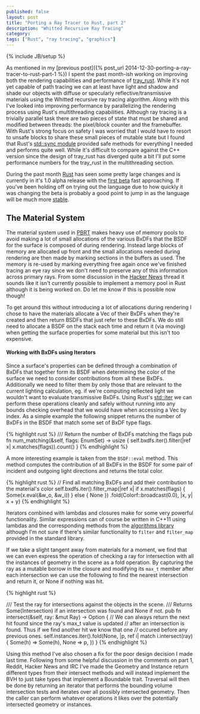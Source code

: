 ```yaml
---
published: false
layout: post
title: "Porting a Ray Tracer to Rust, part 2"
description: "Whitted Recursive Ray Tracing"
category: 
tags: ["Rust", "ray tracing", "graphics"]
---
```

{% include JB/setup %}

As mentioned in my [previous post]({% post_url 2014-12-30-porting-a-ray-tracer-to-rust-part-1 %}) I spent the past month-ish
working on improving both the rendering capabilities and performance of [tray\_rust](https://github.com/Twinklebear/tray_rust).
While it's not yet capable of path tracing
we can at least have light and shadow and shade our objects with diffuse or specularly reflective/transmissive materials
using the Whitted recursive ray tracing algorithm. Along with this I've looked into improving performance by parallelizing
the rendering process using Rust's multithreading capabilities. Although ray tracing is a trivially parallel task there are
two pieces of state that must be shared and modified between threads: the pixel/block counter and the framebuffer.
With Rust's strong focus on safety I was worried that I would have to resort to unsafe blocks to share these
small pieces of mutable state but I found that Rust's [std::sync module](http://doc.rust-lang.org/std/sync/index.html)
provided safe methods for everything I needed and performs quite well. While it's difficult to compare against the C++ version
since the design of tray\_rust has diverged quite a bit I'll put some performance numbers for the tray\_rust in the multithreading section.

During the past month [Rust](http://www.rust-lang.org/) has seen some pretty large changes and is currently
in it's 1.0 alpha release with the [first beta](http://blog.rust-lang.org/2014/12/12/1.0-Timeline.html)
fast approaching. If you've been holding off on trying out the language due to how quickly it was changing the
beta is probably a good point to jump in as the language will be much more [stable](http://blog.rust-lang.org/2014/10/30/Stability.html).

<!--more-->

The Material System
---
The material system used in [PBRT](http://pbrt.org/) makes heavy use of memory pools to avoid making a lot of small allocations of
the various BxDFs that the BSDF for the surface is composed of during rendering. Instead large blocks of memory are allocated up front
and the small allocations needed during rendering are then made by marking sections in the buffers as used. The memory is re-used by
marking everything free again once we've finished tracing an eye ray since we don't need to preserve any of this information across
primary rays. From some discussion in the [Hacker News](https://news.ycombinator.com/item?id=8818611) thread it sounds like it isn't
currently possible to implement a memory pool in Rust although it is being worked on. Do let me know if this is possible now though!

To get around this without introducing a lot of allocations during rendering I chose to have the materials allocate a Vec of
their BxDFs when they're created and then return BSDFs that just refer to these BxDFs. We do still need to allocate a BSDF
on the stack each time and return it (via moving) when getting the surface properties for some material but this isn't too
expensive.

#### Working with BxDFs using Iterators

Since a surface's properties can be defined through a combination of BxDFs that together form its BSDF when determining
the color of the surface we need to consider contributions from all these BxDFs. Additionally we need to filter them
by only those that are relevant to the current lighting calculation, eg. if we're computing reflected light we wouldn't want
to evaluate transmissive BxDFs. Using Rust's [std::iter](http://doc.rust-lang.org/std/iter/index.html) we can perform these
operations cleanly and safely without running into any bounds checking overhead that we would have when accessing a Vec
by index. As a simple example the following snippet returns the number of BxDFs in the BSDF that match some set of BxDF type flags.

{% highlight rust %}
/// Return the number of BxDFs matching the flags
pub fn num_matching(&self, flags: EnumSet<BxDFType>) -> usize {
    self.bxdfs.iter().filter(|ref x| x.matches(flags)).count()
}
{% endhighlight %}

A more interesting example is taken from the `BSDF::eval` method. This method computes the contribution of all BxDFs in
the BSDF for some pair of incident and outgoing light directions and returns the total color.

{% highlight rust %}
// Find all matching BxDFs and add their contribution to the material's color
self.bxdfs.iter().filter_map(|ref x| if x.matches(flags) { Some(x.eval(&w_o, &w_i)) } else { None })
    .fold(Colorf::broadcast(0.0), |x, y| x + y)
{% endhighlight %}

Iterators combined with lambdas and closures make for some very powerful functionality. Similar expressions
can of course be written in C++11 using lambdas and the corresponding methods from the [algorithms library](http://en.cppreference.com/w/cpp/algorithm)
although I'm not sure if there's similar functionality to `filter` and `filter_map` provided in the standard library.

If we take a slight tangent away from materials for a moment, we find that we can even express the operation of checking
a ray for intersection with all the instances of geometry in the scene
as a fold operation. By capturing the ray as a mutable borrow in the closure and modifying its `max_t` member after each
intersection we can use the following to find the nearest intersection and return it, or None if nothing was hit.

{% highlight rust %}

/// Test the ray for intersections against the objects in the scene.
/// Returns Some(Intersection) if an intersection was found and None if not.
pub fn intersect(&self, ray: &mut Ray) -> Option<Intersection> {
    // We can always return the next hit found since the ray's max_t value is updated
    // after an intersection is found. Thus if we find another hit we know that one
    // occured before any previous ones.
    self.instances.iter().fold(None, |p, ref i|
                                match i.intersect(ray) {
                                    Some(h) => Some(h),
                                    None => p,
                                })
}
{% endhighlight %}

Using this method I've also chosen a fix for the poor design decision I made last time. Following from some helpful discussion in the comments
on part 1, Reddit, Hacker News and IRC I've made the Geometry and Instance return different types from their intersect methods
and will instead implement the BVH to just take types that implement a Boundable trait. Traversal will then be done by
returning an iterator that performs the bounding volume intersection tests and iterates over all possibly intersected
geometry. Then the caller can perform whatever operations it likes over the potentially intersected geometry or instances.

